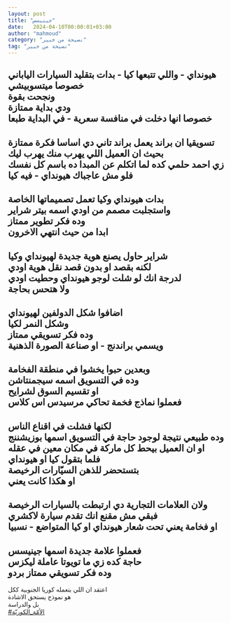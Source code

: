 ```yaml
---
layout: post
title: "جينيسس"
date:   2024-04-10T00:00:01+03:00
author: "mahmoud"
category: "نصيحة من خبير"
tag: "نصيحة من خبير"
---
```



هيونداي - واللي تتبعها كيا - بدات بتقليد السيارات
الياباني  
خصوصا ميتسوبيشي  
ونجحت بقوة  
ودي بداية ممتازة  
خصوصا انها دخلت في منافسة سعرية - في البداية
طبعا  
-  
تسويقيا ان براند يعمل براند تاني دي اساسا فكرة
ممتازة  
بحيث ان العميل اللي يهرب منك يهرب ليك  
زي احمد حلمي كده لما اتكلم عن المبدا ده باسم كل
نفسك  
فلو مش عاجباك هيونداي - فيه كيا  
-  
بدات هيونداي وكيا تعمل تصميماتها الخاصة  
واستجلبت مصمم من اودي اسمه بيتر شراير  
وده فكر تطوير ممتاز  
ابدا من حيث انتهي الاخرون  
-  
شراير حاول يصنع هوية جديدة لهيونداي وكيا  
لكنه بقصد او بدون قصد نقل هوية اودي  
لدرجة انك لو شلت لوجو هيونداي وحطيت اودي  
ولا هتحس بحاجة  
-  
اضافوا شكل الدولفين لهيونداي  
وشكل النمر لكيا  
وده فكر تسويقي ممتاز  
ويسمي براندنج - او صناعة الصورة الذهنية  
-  
وبعدين حبوا يخشوا في منطقة الفخامة  
وده في التسويق اسمه سيجمنتاشن  
او تقسيم السوق لشرايح  
فعملوا نماذج فخمة تحاكي مرسيدس اس كلاس  
-  
لكنها فشلت في اقناع الناس  
وده طبيعي نتيجة لوجود حاجة في التسويق اسمها
بوزيشننج  
او ان العميل بيحط كل ماركة في مكان معين في عقله  
فلما بتقول كيا او هيونداي  
بتستحضر للذهن السيّارات الرخيصة  
او هكذا كانت يعني  
-  
ولان العلامات التجارية دي ارتبطت بالسيارات
الرخيصة  
فبقي مش مقنع انك تقدم سيارة لاكشري  
او فخامة يعني تحت شعار هيونداي او كيا المتواضع -
نسبيا  
-  
فعملوا علامة جديدة اسمها جينيسس  
حاجة كده زي ما تويوتا عاملة ليكزس  
وده فكر تسويقي ممتاز بردو  
-  
اعتقد ان اللي بتعمله كوريا الجنوبية ككل  
هو نموذج يستحق الاشادة  
بل والدراسة  
[<u>\#الأمّة\_الكوريّة</u>](https://www.facebook.com/hashtag/الأمّة_الكوريّة?source=feed_text)
